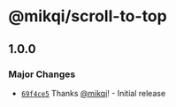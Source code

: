 # @mikqi/scroll-to-top

## 1.0.0

### Major Changes

- [`69f4ce5`](https://github.com/mikqi/product-card-monorepo/commit/69f4ce57316a45b647bb149117e5d6d2819fbd96) Thanks [@mikqi](https://github.com/mikqi)! - Initial release
